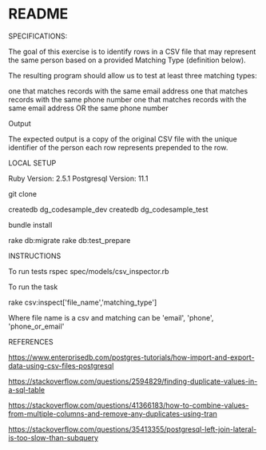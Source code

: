 # README

SPECIFICATIONS:

The goal of this exercise is to identify rows in a CSV file that may represent the same person based on a provided Matching Type (definition below).

The resulting program should allow us to test at least three matching types:

one that matches records with the same email address
one that matches records with the same phone number
one that matches records with the same email address OR the same phone number

Output

The expected output is a copy of the original CSV file with the unique identifier of the person each row represents prepended to the row.

LOCAL SETUP

Ruby Version: 2.5.1
Postgresql Version: 11.1

git clone

createdb dg_codesample_dev
createdb dg_codesample_test

bundle install

rake db:migrate
rake db:test_prepare

INSTRUCTIONS

To run tests rspec spec/models/csv_inspector.rb

To run the task

rake csv:inspect['file_name','matching_type']

Where file name is a csv and matching can be 'email', 'phone', 'phone_or_email'

REFERENCES

https://www.enterprisedb.com/postgres-tutorials/how-import-and-export-data-using-csv-files-postgresql

https://stackoverflow.com/questions/2594829/finding-duplicate-values-in-a-sql-table

https://stackoverflow.com/questions/41366183/how-to-combine-values-from-multiple-columns-and-remove-any-duplicates-using-tran

https://stackoverflow.com/questions/35413355/postgresql-left-join-lateral-is-too-slow-than-subquery
